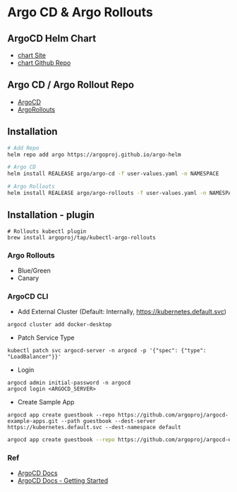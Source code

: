 # Argo CD & Argo Rollouts

## ArgoCD Helm Chart
- [chart Site](https://argoproj.github.io/argo-helm)
- [chart Github Repo](https://github.com/argoproj/argo-helm/tree/main)
## Argo CD / Argo Rollout Repo
- [ArgoCD](https://github.com/argoproj/argo-cd)
- [ArgoRollouts](https://github.com/argoproj/argo-rollouts/tree/master)

## Installation
```bash
# Add Repo
helm repo add argo https://argoproj.github.io/argo-helm

# Argo CD
helm install REALEASE argo/argo-cd -f user-values.yaml -n NAMESPACE

# Argo Rollouts
helm install REALEASE argo/argo-rollouts -f user-values.yaml -n NAMESPACE
```
## Installation - plugin
```
# Rollouts kubectl plugin
brew install argoproj/tap/kubectl-argo-rollouts
```
### Argo Rollouts
- Blue/Green
- Canary

### ArgoCD CLI
- Add External Cluster (Default: Internally, https://kubernetes.default.svc)
```
argocd cluster add docker-desktop
```
- Patch Service Type
```
kubectl patch svc argocd-server -n argocd -p '{"spec": {"type": "LoadBalancer"}}'
```
- Login
```
argocd admin initial-password -n argocd
argocd login <ARGOCD_SERVER>
```
- Create Sample App
```
argocd app create guestbook --repo https://github.com/argoproj/argocd-example-apps.git --path guestbook --dest-server https://kubernetes.default.svc --dest-namespace default
```

```bash
argocd app create guestbook --repo https://github.com/argoproj/argocd-example-apps.git --path guestbook --dest-server https://kubernetes.default.svc --dest-namespace default
```

### Ref
- [ArgoCD Docs](https://argo-cd.readthedocs.io/en/stable/)
- [ArgoCD Docs - Getting Started](https://argo-cd.readthedocs.io/en/stable/getting_started/)